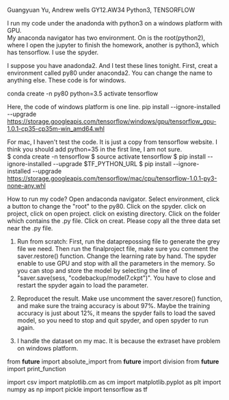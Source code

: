 Guangyuan Yu, Andrew wells
GY12.AW34
Python3, TENSORFLOW


I run my code under the anadonda with python3 on a windows platform with GPU.  
My anaconda navigator has two environment. On is the root(python2), where I open the jupyter to finish the homework, another is python3, which has tensorflow. I use the spyder. 




I suppose you have anadonda2. And I test these lines tonight. First, creat a environment called py80 under anaconda2. You can change the name to anything else. These code is for windows.


conda create -n py80 python=3.5
activate tensorflow


Here, the code of windows platform is one line. 
pip install --ignore-installed --upgrade https://storage.googleapis.com/tensorflow/windows/gpu/tensorflow_gpu-1.0.1-cp35-cp35m-win_amd64.whl



For mac, I haven't test the code. It is just a copy from tensorflow website. I think you should add python=35 in the first line, I am not sure.  
$ conda create -n tensorflow
$ source activate tensorflow
$ pip install --ignore-installed --upgrade $TF_PYTHON_URL 
$ pip install --ignore-installed --upgrade https://storage.googleapis.com/tensorflow/mac/cpu/tensorflow-1.0.1-py3-none-any.whl


How to run my code?
Open andaconda navigator. Select environment, click a button to change the "root" to the py80. Click on the spyder. click on project, click on open project. click on existing directory. Click on the folder which contains the .py file. Click on creat. Please copy all the three data set near the .py file.



1. Run from scratch: First, run the dataprepossing file to generate the grey file we need. Then run the finalproject file, make sure you comment the saver.restore() function.
Change the learning rate by hand. The spyder enable to use GPU and stop with all the parameters in the memory. So you can stop and store the model by selecting the line of "saver.save(sess, "codebackup/model7.ckpt")". You have to close and restart the spyder again to load the parameter. 

2. Reproducet the result. Make use uncomment the saver.resore() function, and make sure the traing accuracy is about 97%. Maybe the training accuracy is just about 12%, it means the spyder fails to load the saved model, so you need to stop and quit spyder, and open spyder to run again. 
3. I handle the dataset on my mac. It is because the extraset have problem on windows platform.





from __future__ import absolute_import
from __future__ import division
from __future__ import print_function

import csv
import matplotlib.cm as cm
import matplotlib.pyplot as plt
import numpy as np
import pickle
import tensorflow as tf
